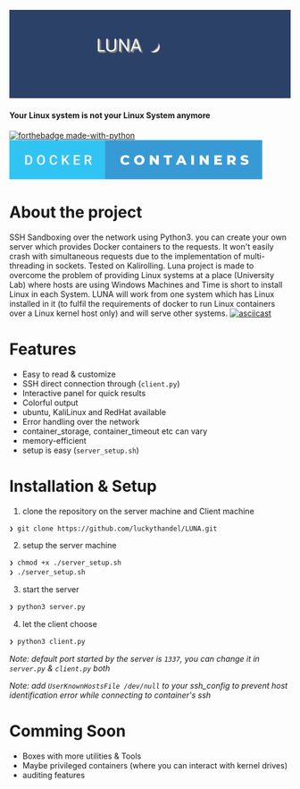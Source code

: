 ![Logo](https://github.com/luckythandel/LUNA/blob/main/assets/cover/Luna.jpg)
#### Your Linux system is not your Linux System anymore 
[![forthebadge made-with-python](http://ForTheBadge.com/images/badges/made-with-python.svg)](https://www.python.org/)    [![forthebadge docker_containers](https://github.com/luckythandel/LUNA/blob/main/assets/badges/docker-containers.svg)](https://www.docker.com/)    

# About the project
SSH Sandboxing over the network using Python3. you can create your own server which provides Docker containers 
to the requests. It won't easily crash with simultaneous requests due to the implementation of multi-threading in sockets.
Tested on Kalirolling. Luna project is made to overcome the problem of providing Linux systems at a place (University Lab) where hosts are using Windows Machines and Time is short to install Linux in each System.
LUNA will work from one system which has Linux installed in it (to fulfil the requirements of docker to run Linux containers over a Linux kernel host only) and will serve other systems.
[![asciicast](https://asciinema.org/a/mB0g9D3Ksl7ry6I5om0TrPdKO.svg)](https://asciinema.org/a/mB0g9D3Ksl7ry6I5om0TrPdKO)

# Features
- Easy to read & customize
- SSH direct connection through (`client.py`)
- Interactive panel for quick results
- Colorful output
- ubuntu, KaliLinux and RedHat available 
- Error handling over the network
- container_storage, container_timeout etc can vary
- memory-efficient
- setup is easy (`server_setup.sh`)

# Installation & Setup
1. clone the repository on the server machine and Client machine
```sh
❯ git clone https://github.com/luckythandel/LUNA.git
```
2. setup the server machine
```sh
❯ chmod +x ./server_setup.sh
❯ ./server_setup.sh 
```
3. start the server
```bash
❯ python3 server.py
```
4. let the client choose
```bash
❯ python3 client.py
```
*Note: default port started by the server is `1337`, you can change it in `server.py` & `client.py` both*

*Note: add `UserKnownHostsFile /dev/null` to your ssh_config to prevent host identification error while connecting to container's ssh*

# Comming Soon
- Boxes with more utilities & Tools 
- Maybe privileged containers (where you can interact with kernel drives)
- auditing features
